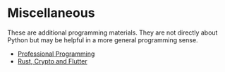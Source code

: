 # Miscellaneous

These are additional programming materials. They are not directly about Python but may be helpful in a more general programming sense.

- [Professional Programming](./learn-programming.md)
- [Rust, Crypto and Flutter](./rust-crypto-flutter.md)
